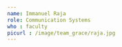 ```yaml
---
name: Immanuel Raja 
role: Communication Systems
who : faculty
picurl : /image/team_grace/raja.jpg
---
```

